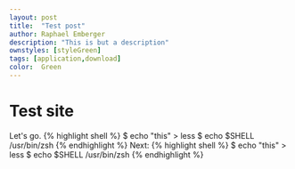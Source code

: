 ```yaml
---
layout: post
title:  "Test post"
author: Raphael Emberger
description: "This is but a description"
ownstyles: [styleGreen]
tags: [application,download]
color:	Green
---
```

# Test site
Let's go.
{% highlight shell %}
$ echo "this" > less
$ echo $SHELL
/usr/bin/zsh
{% endhighlight %}
Next:
{% highlight shell %}
$ echo "this" > less
$ echo $SHELL
/usr/bin/zsh
{% endhighlight %}
